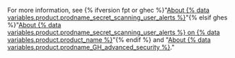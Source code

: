 For more information, see {% ifversion fpt or ghec %}"[About {% data variables.product.prodname_secret_scanning_user_alerts %}](/code-security/secret-scanning/about-secret-scanning#about-secret-scanning-alerts-for-users)"{% elsif ghes %}"[About {% data variables.product.prodname_secret_scanning_user_alerts %} on {% data variables.product.product_name %}](/code-security/secret-scanning/about-secret-scanning#about-secret-scanning-on-github-enterprise-server)"{% endif %} and "[About {% data variables.product.prodname_GH_advanced_security %}](/github/getting-started-with-github/about-github-advanced-security)."
